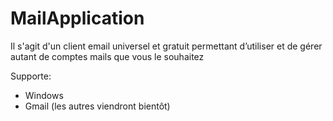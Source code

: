 # MailApplication

Il s'agit d'un client email universel et gratuit permettant d’utiliser et de gérer autant de comptes mails que vous le souhaitez 

Supporte:
- Windows 
- Gmail (les autres viendront bientôt)

